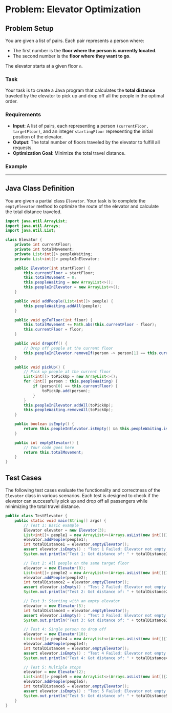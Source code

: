 # Problem: Elevator Optimization

## Problem Setup

You are given a list of pairs. Each pair represents a person where:
- The first number is the **floor where the person is currently located**.
- The second number is the **floor where they want to go**.

The elevator starts at a given floor `n`.

### Task

Your task is to create a Java program that calculates the **total distance** traveled by the elevator to pick up and drop off all the people in the optimal order.

### Requirements

- **Input**: A list of pairs, each representing a person `(currentFloor, targetFloor)`, and an integer `startingFloor` representing the initial position of the elevator.
- **Output**: The total number of floors traveled by the elevator to fulfill all requests.
- **Optimization Goal**: Minimize the total travel distance.

### Example

---

## Java Class Definition

You are given a partial class `Elevator`. Your task is to complete the `emptyElevator` method to optimize the route of the elevator and calculate the total distance traveled.

```java
import java.util.ArrayList;
import java.util.Arrays;
import java.util.List;

class Elevator {
    private int currentFloor;
    private int totalMovement;
    private List<int[]> peopleWaiting;
    private List<int[]> peopleInElevator;

    public Elevator(int startFloor) {
        this.currentFloor = startFloor;
        this.totalMovement = 0;
        this.peopleWaiting = new ArrayList<>();
        this.peopleInElevator = new ArrayList<>();
    }

    public void addPeople(List<int[]> people) {
        this.peopleWaiting.addAll(people);
    }

    public void goToFloor(int floor) {
        this.totalMovement += Math.abs(this.currentFloor - floor);
        this.currentFloor = floor;
    }

    public void dropOff() {
        // Drop off people at the current floor
        this.peopleInElevator.removeIf(person -> person[1] == this.currentFloor);
    }

    public void pickUp() {
        // Pick up people at the current floor
        List<int[]> toPickUp = new ArrayList<>();
        for (int[] person : this.peopleWaiting) {
            if (person[0] == this.currentFloor) {
                toPickUp.add(person);
            }
        }
        this.peopleInElevator.addAll(toPickUp);
        this.peopleWaiting.removeAll(toPickUp);
    }

    public boolean isEmpty() {
        return this.peopleInElevator.isEmpty() && this.peopleWaiting.isEmpty();
    }

    public int emptyElevator() {
        // Your code goes here
        return this.totalMovement;
    }
}
```

## Test Cases

The following test cases evaluate the functionality and correctness of the `Elevator` class in various scenarios. Each test is designed to check if the elevator can successfully pick up and drop off all passengers while minimizing the total travel distance.

```java
public class TestElevator {
    public static void main(String[] args) {
        // Test 1: Basic example
        Elevator elevator = new Elevator(3);
        List<int[]> people1 = new ArrayList<>(Arrays.asList(new int[]{1, 5}, new int[]{6, 2}, new int[]{4, 3}, new int[]{3, 8}));
        elevator.addPeople(people1);
        int totalDistance1 = elevator.emptyElevator();
        assert elevator.isEmpty() : "Test 1 Failed: Elevator not empty!";
        System.out.println("Test 1: Got distance of: " + totalDistance1);

        // Test 2: All people on the same target floor
        elevator = new Elevator(0);
        List<int[]> people2 = new ArrayList<>(Arrays.asList(new int[]{1, 3}, new int[]{2, 3}, new int[]{0, 3}));
        elevator.addPeople(people2);
        int totalDistance2 = elevator.emptyElevator();
        assert elevator.isEmpty() : "Test 2 Failed: Elevator not empty!";
        System.out.println("Test 2: Got distance of: " + totalDistance2);

        // Test 3: Starting with an empty elevator
        elevator = new Elevator(5);
        int totalDistance3 = elevator.emptyElevator();
        assert elevator.isEmpty() : "Test 3 Failed: Elevator not empty!";
        System.out.println("Test 3: Got distance of: " + totalDistance3);

        // Test 4: Single person to drop off
        elevator = new Elevator(10);
        List<int[]> people4 = new ArrayList<>(Arrays.asList(new int[]{10, 0}));
        elevator.addPeople(people4);
        int totalDistance4 = elevator.emptyElevator();
        assert elevator.isEmpty() : "Test 4 Failed: Elevator not empty!";
        System.out.println("Test 4: Got distance of: " + totalDistance4);

        // Test 5: Multiple stops
        elevator = new Elevator(2);
        List<int[]> people5 = new ArrayList<>(Arrays.asList(new int[]{2, 10}, new int[]{10, 3}, new int[]{5, 12}, new int[]{3, 1}, new int[]{6, 8}, new int[]{8, 2}, new int[]{4, 7}, new int[]{7, 5}, new int[]{12, 1}, new int[]{1, 6}));
        elevator.addPeople(people5);
        int totalDistance5 = elevator.emptyElevator();
        assert elevator.isEmpty() : "Test 5 Failed: Elevator not empty!";
        System.out.println("Test 5: Got distance of: " + totalDistance5);
    }
}
```

